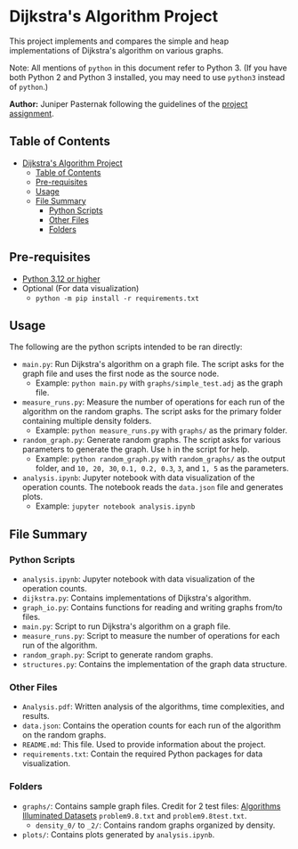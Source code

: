 # Dijkstra's Algorithm Project

This project implements and compares the simple and heap implementations of Dijkstra's algorithm on various graphs.

Note: All mentions of `python` in this document refer to Python 3.
(If you have both Python 2 and Python 3 installed, you may need to use `python3` instead of `python`.)

**Author:** Juniper Pasternak following the guidelines of the [project assignment](https://www.cs.kzoo.edu/cs215/PP1.html).

## Table of Contents

- [Dijkstra's Algorithm Project](#dijkstras-algorithm-project)
  - [Table of Contents](#table-of-contents)
  - [Pre-requisites](#pre-requisites)
  - [Usage](#usage)
  - [File Summary](#file-summary)
    - [Python Scripts](#python-scripts)
    - [Other Files](#other-files)
    - [Folders](#folders)

## Pre-requisites

- [Python 3.12 or higher](https://www.python.org/)
- Optional (For data visualization)
  - `python -m pip install -r requirements.txt`

## Usage

The following are the python scripts intended to be ran directly:

- `main.py`: Run Dijkstra's algorithm on a graph file. The script asks for the graph file and uses the first node as the source node.
  - Example: `python main.py` with `graphs/simple_test.adj` as the graph file.
- `measure_runs.py`: Measure the number of operations for each run of the algorithm on the random graphs. The script asks for the primary folder containing multiple density folders.
  - Example: `python measure_runs.py` with `graphs/` as the primary folder.
- `random_graph.py`: Generate random graphs. The script asks for various parameters to generate the graph. Use `h` in the script for help.
  - Example: `python random_graph.py` with `random_graphs/` as the output folder, and `10, 20, 30`, `0.1, 0.2, 0.3`, `3`, and `1, 5` as the parameters.
- `analysis.ipynb`: Jupyter notebook with data visualization of the operation counts. The notebook reads the `data.json` file and generates plots.
  - Example: `jupyter notebook analysis.ipynb`

## File Summary

### Python Scripts

- `analysis.ipynb`: Jupyter notebook with data visualization of the operation counts.
- `dijkstra.py`: Contains implementations of Dijkstra's algorithm.
- `graph_io.py`: Contains functions for reading and writing graphs from/to files.
- `main.py`: Script to run Dijkstra's algorithm on a graph file.
- `measure_runs.py`: Script to measure the number of operations for each run of the algorithm.
- `random_graph.py`: Script to generate random graphs.
- `structures.py`: Contains the implementation of the graph data structure.

### Other Files

- `Analysis.pdf`: Written analysis of the algorithms, time complexities, and results.
- `data.json`: Contains the operation counts for each run of the algorithm on the random graphs.
- `README.md`: This file. Used to provide information about the project.
- `requirements.txt`: Contain the required Python packages for data visualization.

### Folders

- `graphs/`: Contains sample graph files.
Credit for 2 test files: [Algorithms Illuminated Datasets](https://www.algorithmsilluminated.org/datasets/)
`problem9.8.txt` and `problem9.8test.txt`.
  - `density_0/` to `_2/`: Contains random graphs organized by density.
- `plots/`: Contains plots generated by `analysis.ipynb`.
